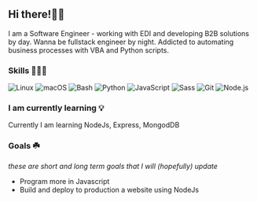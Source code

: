 ## Hi there!👋🏻

I am a Software Engineer - working with EDI and developing B2B solutions by day. Wanna be fullstack engineer by night. 
Addicted to automating business processes with VBA and Python scripts.

### Skills 👨🏼‍💻

![Linux](https://img.shields.io/badge/OS-Linux-F5C363?logo=linux&logoColor=white) ![macOS](https://img.shields.io/badge/OS-macOS-F5C363?logo=apple&logoColor=white) ![Bash](https://img.shields.io/badge/Code-Bash-F5C363?logo=gnu-bash&logoColor=white) ![Python](https://img.shields.io/badge/Code-Python-F5C363?logo=python&logoColor=white) ![JavaScript](https://img.shields.io/badge/Code-JavaScript-F5C363?logo=javascript&logoColor=white)
![Sass](https://img.shields.io/badge/Code-Sass-F5C363?logo=sass&logoColor=white) ![Git](https://img.shields.io/badge/Tools-Git-F5C363?logo=git&logoColor=white) ![Node.js](https://img.shields.io/badge/Code-Node.js-F5C363?logo=node.js&logoColor=white)

### I am currently learning 💡

Currently I am learning NodeJs, Express, MongodDB

### Goals ☘️

_these are short and long term goals that I will (hopefully) update_

- Program more in Javascript
- Build and deploy to production a website using NodeJs
